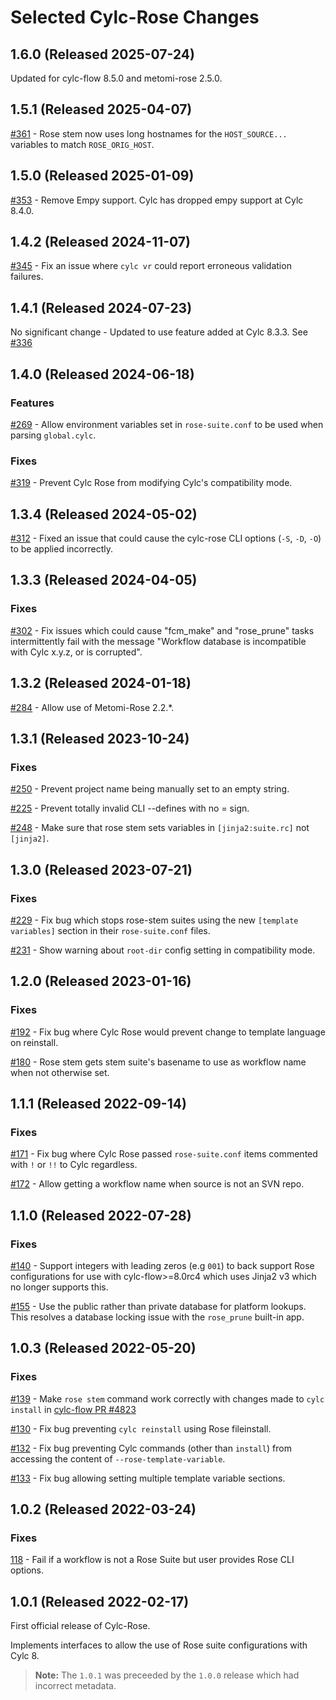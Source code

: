 # Selected Cylc-Rose Changes

<!--
NOTE: Do not add entries here, use towncrier fragments instead:
$ towncrier create <PR-number>.<break|feat|fix>.md --content "Short description"
-->

<!-- towncrier release notes start -->

## 1.6.0 (Released 2025-07-24)

Updated for cylc-flow 8.5.0 and metomi-rose 2.5.0.

## 1.5.1 (Released 2025-04-07)

[#361](https://github.com/cylc/cylc-rose/pull/361) -
Rose stem now uses long hostnames for the `HOST_SOURCE...` variables to match
`ROSE_ORIG_HOST`.

## 1.5.0 (Released 2025-01-09)

[#353](https://github.com/cylc/cylc-rose/pull/353) - Remove Empy support.
Cylc has dropped empy support at Cylc 8.4.0.

## 1.4.2 (Released 2024-11-07)

[#345](https://github.com/cylc/cylc-rose/pull/345) - Fix an issue
where `cylc vr` could report erroneous validation failures.

## 1.4.1 (Released 2024-07-23)

No significant change - Updated to use feature added at Cylc 8.3.3.
See [#336](https://github.com/cylc/cylc-rose/pull/336)

## 1.4.0 (Released 2024-06-18)

### Features

[#269](https://github.com/cylc/cylc-rose/pull/269) - Allow environment variables
set in ``rose-suite.conf`` to be used when parsing ``global.cylc``.

### Fixes

[#319](https://github.com/cylc/cylc-rose/pull/319) - Prevent Cylc Rose
from modifying Cylc's compatibility mode.


## 1.3.4 (Released 2024-05-02)

[#312](https://github.com/cylc/cylc-rose/pull/312) - Fixed an issue that could cause the cylc-rose CLI options (`-S`, `-D`, `-O`) to be applied incorrectly.


## 1.3.3 (Released 2024-04-05)

### Fixes

[#302](https://github.com/cylc/cylc-rose/pull/302) -
Fix issues which could cause "fcm_make" and "rose_prune" tasks intermittently
fail with the message
"Workflow database is incompatible with Cylc x.y.z, or is corrupted".


## 1.3.2 (Released 2024-01-18)

[#284](https://github.com/cylc/cylc-rose/pull/284) - Allow use of Metomi-Rose 2.2.*.


## 1.3.1 (Released 2023-10-24)

### Fixes

[#250](https://github.com/cylc/cylc-rose/pull/250) - Prevent project
name being manually set to an empty string.

[#225](https://github.com/cylc/cylc-rose/pull/225) - Prevent totally invalid
CLI --defines with no = sign.

[#248](https://github.com/cylc/cylc-rose/pull/248) - Make sure that
rose stem sets variables in `[jinja2:suite.rc]` not `[jinja2]`.

## 1.3.0 (Released 2023-07-21)

### Fixes

[#229](https://github.com/cylc/cylc-rose/pull/229) -
Fix bug which stops rose-stem suites using the new `[template variables]` section
in their `rose-suite.conf` files.

[#231](https://github.com/cylc/cylc-rose/pull/231) - Show warning about
`root-dir` config setting in compatibility mode.

## 1.2.0 (Released 2023-01-16)

### Fixes

[#192](https://github.com/cylc/cylc-rose/pull/192) -
Fix bug where Cylc Rose would prevent change to template language on reinstall.

[#180](https://github.com/cylc/cylc-rose/pull/180) -
Rose stem gets stem suite's basename to use as workflow name when not otherwise
set.

## 1.1.1 (Released 2022-09-14)

### Fixes

[#171](https://github.com/cylc/cylc-rose/pull/171) - Fix bug where Cylc Rose
passed `rose-suite.conf` items commented with `!` or `!!` to Cylc regardless.

[#172](https://github.com/cylc/cylc-rose/pull/172) - Allow getting a workflow
name when source is not an SVN repo.

## 1.1.0 (Released 2022-07-28)

### Fixes

[#140](https://github.com/cylc/cylc-rose/pull/140) -
Support integers with leading zeros (e.g `001`) to back support Rose
configurations for use with cylc-flow>=8.0rc4 which uses Jinja2 v3 which
no longer supports this.

[#155](https://github.com/cylc/cylc-rose/pull/155) -
Use the public rather than private database for platform lookups. This resolves
a database locking issue with the `rose_prune` built-in app.

## 1.0.3 (Released 2022-05-20)

### Fixes

[#139](https://github.com/cylc/cylc-rose/pull/139) - Make `rose stem` command
work correctly with changes made to `cylc install` in
[cylc-flow PR #4823](https://github.com/cylc/cylc-flow/pull/4823)

[#130](https://github.com/cylc/cylc-rose/pull/130) - Fix bug preventing
``cylc reinstall`` using Rose fileinstall.

[#132](https://github.com/cylc/cylc-rose/pull/132) - Fix bug preventing
Cylc commands (other than `install`) from accessing the content of
`--rose-template-variable`.

[#133](https://github.com/cylc/cylc-rose/pull/133) - Fix bug allowing setting
multiple template variable sections.

## 1.0.2 (Released 2022-03-24)

### Fixes

[118](https://github.com/cylc/cylc-rose/pull/118) - Fail if
a workflow is not a Rose Suite but user provides Rose CLI options.

## 1.0.1 (Released 2022-02-17)

First official release of Cylc-Rose.

Implements interfaces to allow the use of Rose suite configurations with
Cylc 8.

> **Note:**
> The `1.0.1` was preceeded by the `1.0.0` release which had incorrect metadata.
